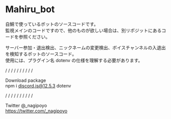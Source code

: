 # Mahiru_bot

自鯖で使っているボットのソースコードです。
\
監視メインのコードですので、他のものが欲しい場合は、別リポジットにあるコードを参照ください。

サーバー参加・退出検出、ニックネームの変更検出、ボイスチャンネルの入退出を検知するボットのソースコード。
\
使用には、プラグイン名 dotenv の仕様を理解する必要があります。

/ / / / / / / / / /

Download package
\
npm i discord.js@12.5.3 dotenv

/ / / / / / / / / /

Twitter @_nagipoyo
\
https://twitter.com/_nagipoyo
